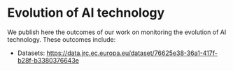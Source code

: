 # Evolution of AI technology

We publish here the outcomes of our work on monitoring the evolution of AI technology. These outcomes include:
* Datasets: https://data.jrc.ec.europa.eu/dataset/76625e38-36a1-417f-b28f-b3380376643e
